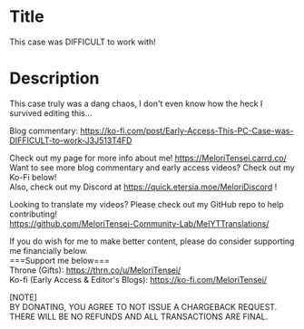 # Title
This case was DIFFICULT to work with!<br>

# Description
This case truly was a dang chaos, I don't even know how the heck I survived editing this...<br>

Blog commentary: https://ko-fi.com/post/Early-Access-This-PC-Case-was-DIFFICULT-to-work-J3J513T4FD<br>

Check out my page for more info about me! https://MeloriTensei.carrd.co/<br>
Want to see more blog commentary and early access videos? Check out my Ko-Fi below!<br>
Also, check out my Discord at https://quick.etersia.moe/MeloriDiscord !<br>

Looking to translate my videos? Please check out my GitHub repo to help contributing!<br>
https://github.com/MeloriTensei-Community-Lab/MelYTTranslations/<br>

If you do wish for me to make better content, please do consider supporting me financially below.<br>
===Support me below===<br>
Throne (Gifts): https://thrn.co/u/MeloriTensei/<br>
Ko-fi (Early Access & Editor's Blogs): https://ko-fi.com/MeloriTensei/<br>

[NOTE]<br>
BY DONATING, YOU AGREE TO NOT ISSUE A CHARGEBACK REQUEST. THERE WILL BE NO REFUNDS AND ALL TRANSACTIONS ARE FINAL.<br>
